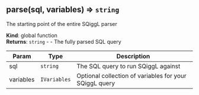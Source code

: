 <a name="parse"></a>
## parse(sql, variables) ⇒ <code>string</code>
The starting point of the entire SQiggL parser

**Kind**: global function  
**Returns**: <code>string</code> - - The fully parsed SQL query  

| Param | Type | Description |
| --- | --- | --- |
| sql | <code>string</code> | The SQL query to run SQiggL against |
| variables | <code>IVariables</code> | Optional collection of variables for your SQiggL query |

